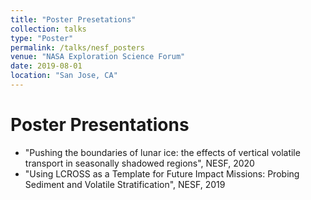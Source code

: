 ```yaml
---
title: "Poster Presetations"
collection: talks
type: "Poster"
permalink: /talks/nesf_posters
venue: "NASA Exploration Science Forum"
date: 2019-08-01
location: "San Jose, CA"
---
```


Poster Presentations
=====
* "Pushing the boundaries of lunar ice: the effects of vertical volatile transport in seasonally shadowed regions", NESF, 2020
* "Using LCROSS as a Template for Future Impact Missions: Probing Sediment and Volatile Stratification", NESF, 2019
